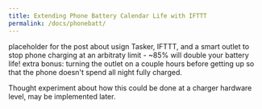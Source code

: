 ```yaml
---
title: Extending Phone Battery Calendar Life with IFTTT
permalink: /docs/phonebatt/
---
```


placeholder for the post about usign Tasker, IFTTT, and a smart outlet to stop phone charging at an arbitraty limit - ~85% will double your battery life!
extra bonus: turning the outlet on a couple hours before getting up so that the phone doesn't spend all night fully charged.

Thought experiment about how this could be done at a charger hardware level, may be implemented later.



